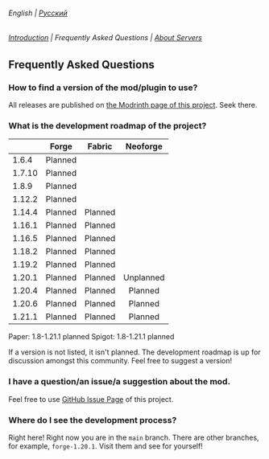 ###### English | [Русский](locales/FAQ_ru.md)
###### [Introduction](README.md) | Frequently Asked Questions | [About Servers](SERVER_README.md)

## Frequently Asked Questions

### How to find a version of the mod/plugin to use?

All releases are published on [the Modrinth page of this project](https://modrinth.com/project/minecraft-world-api). Seek there.

### What is the development roadmap of the project?

|        |  Forge  | Fabric  | Neoforge  |
|--------|:-------:|:-------:|:---------:|
| 1.6.4  | Planned |         |           |
| 1.7.10 | Planned |         |           |
| 1.8.9  | Planned |         |           |
| 1.12.2 | Planned |         |           |
| 1.14.4 | Planned | Planned |           |
| 1.16.1 | Planned | Planned |           |
| 1.16.5 | Planned | Planned |           |
| 1.18.2 | Planned | Planned |           |
| 1.19.2 | Planned | Planned |           |
| 1.20.1 | Planned | Planned | Unplanned |
| 1.20.4 | Planned | Planned |  Planned  |
| 1.20.6 | Planned | Planned |  Planned  |
| 1.21.1 | Planned | Planned |  Planned  |

Paper: 1.8-1.21.1 planned
Spigot: 1.8-1.21.1 planned

If a version is not listed, it isn't planned. The development roadmap is up for discussion amongst this community. Feel free to suggest a version!

### I have a question/an issue/a suggestion about the mod.

Feel free to use [GitHub Issue Page](https://github.com/vpgel/Minecraft-World-API/issues) of this project.

### Where do I see the development process?

Right here! Right now you are in the `main` branch. There are other branches, for example, `forge-1.20.1`. Visit them and see for yourself!